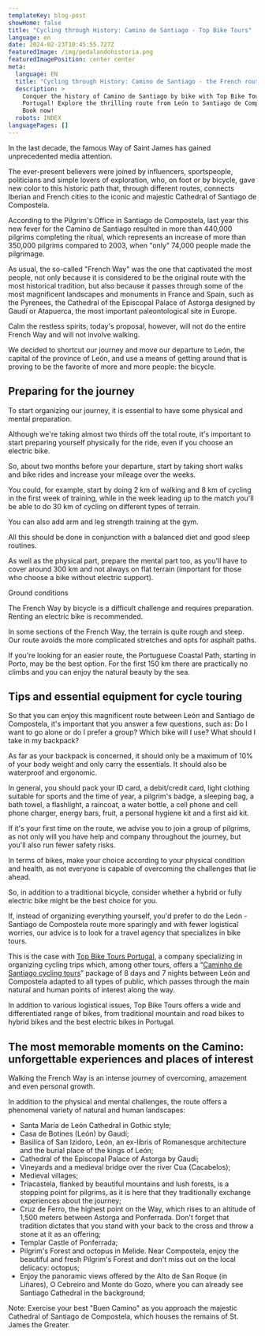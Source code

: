 ```yaml
---
templateKey: blog-post
showHome: false
title: "Cycling through History: Camino de Santiago - Top Bike Tours"
language: en
date: 2024-02-23T10:45:55.727Z
featuredImage: /img/pedalandohistoria.png
featuredImagePosition: center center
meta:
  language: EN
  title: "Cycling through History: Camino de Santiago - the French route from León"
  description: >
    Conquer the history of Camino de Santiago by bike with Top Bike Tours
    Portugal! Explore the thrilling route from León to Santiago de Compostela.
    Book now! 
  robots: INDEX
languagePages: []
---
```

In the last decade, the famous Way of Saint James has gained unprecedented media attention.

The ever-present believers were joined by influencers, sportspeople, politicians and simple lovers of exploration, who, on foot or by bicycle, gave new color to this historic path that, through different routes, connects Iberian and French cities to the iconic and majestic Cathedral of Santiago de Compostela.

According to the Pilgrim's Office in Santiago de Compostela, last year this new fever for the Camino de Santiago resulted in more than 440,000 pilgrims completing the ritual, which represents an increase of more than 350,000 pilgrims compared to 2003, when "only" 74,000 people made the pilgrimage.

As usual, the so-called "French Way" was the one that captivated the most people, not only because it is considered to be the original route with the most historical tradition, but also because it passes through some of the most magnificent landscapes and monuments in France and Spain, such as the Pyrenees, the Cathedral of the Episcopal Palace of Astorga designed by Gaudí or Atapuerca, the most important paleontological site in Europe.

Calm the restless spirits, today's proposal, however, will not do the entire French Way and will not involve walking.

We decided to shortcut our journey and move our departure to León, the capital of the province of León, and use a means of getting around that is proving to be the favorite of more and more people: the bicycle.

## Preparing for the journey

To start organizing our journey, it is essential to have some physical and mental preparation.

Although we're taking almost two thirds off the total route, it's important to start preparing yourself physically for the ride, even if you choose an electric bike.

So, about two months before your departure, start by taking short walks and bike rides and increase your mileage over the weeks.

You could, for example, start by doing 2 km of walking and 8 km of cycling in the first week of training, while in the week leading up to the match you'll be able to do 30 km of cycling on different types of terrain.

You can also add arm and leg strength training at the gym.

All this should be done in conjunction with a balanced diet and good sleep routines.

As well as the physical part, prepare the mental part too, as you'll have to cover around 300 km and not always on flat terrain (important for those who choose a bike without electric support).

Ground conditions

The French Way by bicycle is a difficult challenge and requires preparation. Renting an electric bike is recommended.

In some sections of the French Way, the terrain is quite rough and steep. Our route avoids the more complicated stretches and opts for asphalt paths.

If you're looking for an easier route, the Portuguese Coastal Path, starting in Porto, may be the best option. For the first 150 km there are practically no climbs and you can enjoy the natural beauty by the sea.

## Tips and essential equipment for cycle touring

So that you can enjoy this magnificent route between León and Santiago de Compostela, it's important that you answer a few questions, such as: Do I want to go alone or do I prefer a group? Which bike will I use? What should I take in my backpack?

As far as your backpack is concerned, it should only be a maximum of 10% of your body weight and only carry the essentials. It should also be waterproof and ergonomic.

In general, you should pack your ID card, a debit/credit card, light clothing suitable for sports and the time of year, a pilgrim's badge, a sleeping bag, a bath towel, a flashlight, a raincoat, a water bottle, a cell phone and cell phone charger, energy bars, fruit, a personal hygiene kit and a first aid kit.

If it's your first time on the route, we advise you to join a group of pilgrims, as not only will you have help and company throughout the journey, but you'll also run fewer safety risks.

In terms of bikes, make your choice according to your physical condition and health, as not everyone is capable of overcoming the challenges that lie ahead.

So, in addition to a traditional bicycle, consider whether a hybrid or fully electric bike might be the best choice for you.

If, instead of organizing everything yourself, you'd prefer to do the León - Santiago de Compostela route more sparingly and with fewer logistical worries, our advice is to look for a travel agency that specializes in bike tours.

This is the case with [Top Bike Tours Portugal](https://topbiketoursportugal.com/), a company specializing in organizing cycling trips which, among other tours, offers a “[Caminho de Santiago cycling tours](https://topbiketoursportugal.com/bike-tour-camino-desantiago-)” package of 8 days and 7 nights between León and Compostela adapted to all types of public, which passes through the main natural and human points of interest along the way.

In addition to various logistical issues, Top Bike Tours offers a wide and differentiated range of bikes, from traditional mountain and road bikes to hybrid bikes and the best electric bikes in Portugal.

## The most memorable moments on the Camino: unforgettable experiences and places of interest

Walking the French Way is an intense journey of overcoming, amazement and even personal growth.

In addition to the physical and mental challenges, the route offers a phenomenal variety of natural and human landscapes:

* Santa María de León Cathedral in Gothic style;
* Casa de Botines (León) by Gaudí;
* Basilica of San Izidoro, León, an ex-libris of Romanesque architecture and the burial place of the kings of León;
* Cathedral of the Episcopal Palace of Astorga by Gaudí;
* Vineyards and a medieval bridge over the river Cua (Cacabelos);
* Medieval villages;
* Tríacastela, flanked by beautiful mountains and lush forests, is a stopping point for pilgrims, as it is here that they traditionally exchange experiences about the journey;
* Cruz de Ferro, the highest point on the Way, which rises to an altitude of 1,500 meters between Astorga and Ponferrada. Don't forget that tradition dictates that you stand with your back to the cross and throw a stone at it as an offering;
* Templar Castle of Ponferrada;
* Pilgrim's Forest and octopus in Melide. Near Compostela, enjoy the beautiful and fresh Pilgrim's Forest and don't miss out on the local delicacy: octopus;
* Enjoy the panoramic views offered by the Alto de San Roque (in Liñares), O Cebreiro and Monte do Gozo, where you can already see Santiago Cathedral in the background;

Note: Exercise your best "Buen Camino" as you approach the majestic Cathedral of Santiago de Compostela, which houses the remains of St. James the Greater.